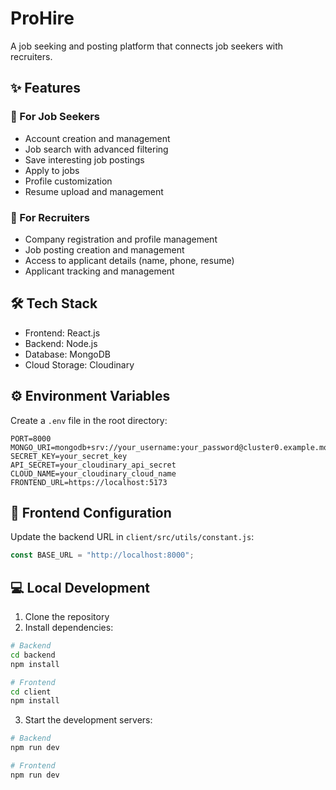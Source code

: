 # ProHire
A job seeking and posting platform that connects job seekers with recruiters.

## ✨ Features

### 👤 For Job Seekers
- Account creation and management
- Job search with advanced filtering
- Save interesting job postings
- Apply to jobs
- Profile customization
- Resume upload and management

### 💼 For Recruiters
- Company registration and profile management
- Job posting creation and management
- Access to applicant details (name, phone, resume)
- Applicant tracking and management

## 🛠️ Tech Stack

- Frontend: React.js
- Backend: Node.js
- Database: MongoDB
- Cloud Storage: Cloudinary

## ⚙️ Environment Variables

Create a `.env` file in the root directory:

```env
PORT=8000
MONGO_URI=mongodb+srv://your_username:your_password@cluster0.example.mongodb.net/
SECRET_KEY=your_secret_key
API_SECRET=your_cloudinary_api_secret
CLOUD_NAME=your_cloudinary_cloud_name
FRONTEND_URL=https://localhost:5173
```

## 🔧 Frontend Configuration

Update the backend URL in `client/src/utils/constant.js`:

```javascript
const BASE_URL = "http://localhost:8000";
```

## 💻 Local Development

1. Clone the repository
2. Install dependencies:
```bash
# Backend
cd backend
npm install

# Frontend
cd client
npm install
```

3. Start the development servers:
```bash
# Backend
npm run dev

# Frontend
npm run dev
```

